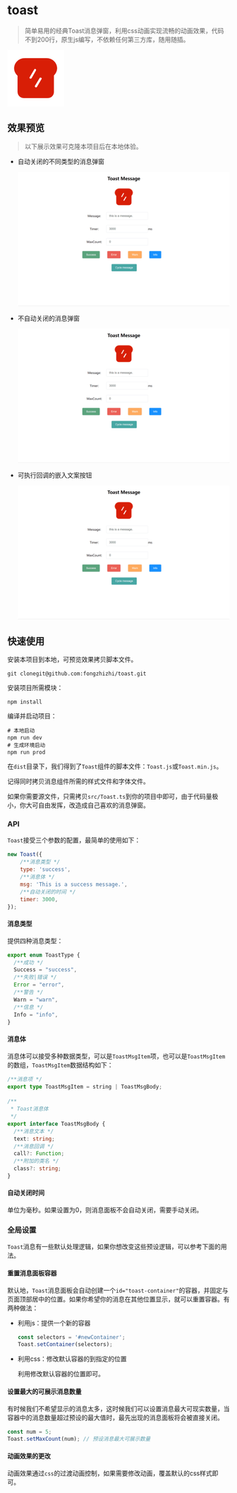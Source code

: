 # toast

> 简单易用的经典Toast消息弹窗，利用css动画实现流畅的动画效果，代码不到200行，原生js编写，不依赖任何第三方库，随用随插。

![logo](src/assets/logo.png)

##  效果预览

> 以下展示效果可克隆本项目后在本地体验。

+ 自动关闭的不同类型的消息弹窗

  ![](./images/toast_demo1.gif)

+ 不自动关闭的消息弹窗

  ![](./images/toast_demo2.gif)

+ 可执行回调的嵌入文案按钮

  ![](./images/toast_demo3.gif)

## 快速使用

安装本项目到本地，可预览效果拷贝脚本文件。

```shell
git clonegit@github.com:fongzhizhi/toast.git
```

安装项目所需模块：

```shell
npm install
```

编译并启动项目：

```shell
# 本地启动
npm run dev
# 生成环境启动
npm run prod
```

在`dist`目录下，我们得到了`Toast`组件的脚本文件：`Toast.js`或`Toast.min.js`。

记得同时拷贝消息组件所需的样式文件和字体文件。

如果你需要源文件，只需拷贝`src/Toast.ts`到你的项目中即可，由于代码量极小，你大可自由发挥，改造成自己喜欢的消息弹窗。

### API

`Toast`接受三个参数的配置，最简单的使用如下：

```js
new Toast({
    /**消息类型 */
    type: 'success',
    /**消息体 */
    msg: 'This is a success message.',
    /**自动关闭的时间 */
    timer: 3000,
});
```

#### 消息类型

提供四种消息类型：

```ts
export enum ToastType {
  /**成功 */
  Success = "success",
  /**失败|错误 */
  Error = "error",
  /**警告 */
  Warn = "warn",
  /**信息 */
  Info = "info",
}
```

#### 消息体

消息体可以接受多种数据类型，可以是`ToastMsgItem`项，也可以是`ToastMsgItem`的数组，`ToastMsgItem`数据结构如下：

```ts
/**消息项 */
export type ToastMsgItem = string | ToastMsgBody;

/**
 * Toast消息体
 */
export interface ToastMsgBody {
  /**消息文本 */
  text: string;
  /**消息回调 */
  call?: Function;
  /**附加的类名 */
  class?: string;
}
```

#### 自动关闭时间

单位为毫秒。如果设置为0，则消息面板不会自动关闭，需要手动关闭。

### 全局设置

`Toast`消息有一些默认处理逻辑，如果你想改变这些预设逻辑，可以参考下面的用法。

#### 重置消息面板容器

默认地，`Toast`消息面板会自动创建一个`id="toast-container"`的容器，并固定与页面顶部居中的位置。如果你希望你的消息在其他位置显示，就可以重置容器。有两种做法：

+ 利用js：提供一个新的容器

  ```js
  const selectors = '#newContainer';
  Toast.setContainer(selectors);
  ```

+ 利用css：修改默认容器的到指定的位置

  利用修改默认容器的位置即可。

#### 设置最大的可展示消息数量

有时候我们不希望显示的消息太多，这时候我们可以设置消息最大可现实数量，当容器中的消息数量超过预设的最大值时，最先出现的消息面板将会被直接关闭。

```js
const num = 5;
Toast.setMaxCount(num); // 预设消息最大可展示数量
```

#### 动画效果的更改

动画效果通过`css`的过渡动画控制，如果需要修改动画，覆盖默认的css样式即可。
